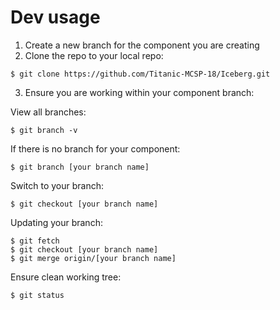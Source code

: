 # Dev usage

1. Create a new branch for the component you are creating
1. Clone the repo to your local repo:
```
$ git clone https://github.com/Titanic-MCSP-18/Iceberg.git
```
3. Ensure you are working within your component branch:



View all branches:
```
$ git branch -v
```



If there is no branch for your component:
```
$ git branch [your branch name]
```



Switch to your branch:
```
$ git checkout [your branch name]
```



Updating your branch:
```
$ git fetch
$ git checkout [your branch name]
$ git merge origin/[your branch name]
```


Ensure clean working tree:
```
$ git status
```